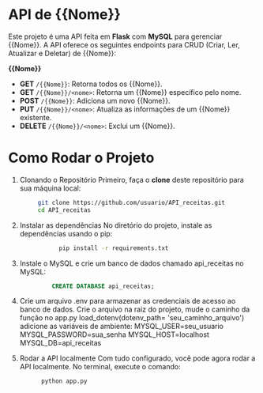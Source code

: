 # API de {{Nome}}

Este projeto é uma API feita em **Flask** com **MySQL** para gerenciar {{Nome}}. A API oferece os seguintes endpoints para CRUD (Criar, Ler, Atualizar e Deletar) de {{Nome}}:

**{{Nome}}**
- **GET** `/{{Nome}}`: Retorna todos os {{Nome}}.
- **GET** `/{{Nome}}/<nome>`: Retorna um {{Nome}} específico pelo nome.
- **POST** `/{{Nome}}`: Adiciona um novo {{Nome}}.
- **PUT** `/{{Nome}}/<nome>`: Atualiza as informações de um {{Nome}} existente.
- **DELETE** `/{{Nome}}/<nome>`: Exclui um {{Nome}}.


# Como Rodar o Projeto

1. Clonando o Repositório
   Primeiro, faça o **clone** deste repositório para sua máquina local:
    ```bash
         git clone https://github.com/usuario/API_receitas.git 
         cd API_receitas

3. Instalar as dependências
   No diretório do projeto, instale as dependências usando o pip:
   ```bash
              pip install -r requirements.txt

4. Instale o MySQL e crie um banco de dados chamado api_receitas no MySQL:
   ```SQL
            CREATE DATABASE api_receitas;

5. Crie um arquivo .env para armazenar as credenciais de acesso ao banco de dados.
   Crie o arquivo na raiz do projeto, mude o caminho da função no app.py load_dotenv(dotenv_path= 'seu_caminho_arquivo') adicione as variáveis de ambiente:
   MYSQL_USER=seu_usuario
   MYSQL_PASSWORD=sua_senha
   MYSQL_HOST=localhost
   MYSQL_DB=api_receitas

6. Rodar a API localmente
  Com tudo configurado, você pode agora rodar a API localmente. No terminal, execute o comando:
   ```bash
         python app.py




